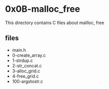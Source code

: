 # 0x0B-malloc_free

This directory contains C files about mallloc, free
## files

* main.h
* 0-create_array.c
* 1-strdup.c
* 2-str_concat.c
* 3-alloc_grid.c
* 4-free_grid.c
* 100-argstostr.c
